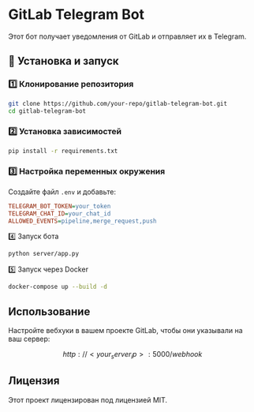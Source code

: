 # GitLab Telegram Bot

Этот бот получает уведомления от GitLab и отправляет их в Telegram.

## 🚀 Установка и запуск

### 1️⃣ Клонирование репозитория

```bash
git clone https://github.com/your-repo/gitlab-telegram-bot.git
cd gitlab-telegram-bot
```

### 2️⃣ Установка зависимостей

```bash
pip install -r requirements.txt
```

### 3️⃣ Настройка переменных окружения
Создайте файл `.env` и добавьте:

```ini
TELEGRAM_BOT_TOKEN=your_token
TELEGRAM_CHAT_ID=your_chat_id
ALLOWED_EVENTS=pipeline,merge_request,push
```

4️⃣ Запуск бота

```bash
python server/app.py
```

5️⃣ Запуск через Docker

```bash
docker-compose up --build -d
```

## Использование

Настройте вебхуки в вашем проекте GitLab, чтобы они указывали на ваш сервер:


$$
http://<your_server_ip>:5000/webhook
$$

## Лицензия

Этот проект лицензирован под лицензией MIT.